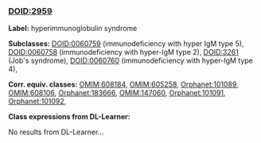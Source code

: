 
### [DOID:2959](http://purl.obolibrary.org/obo/DOID_2959)
**Label:** hyperimmunoglobulin syndrome

**Subclasses:** [DOID:0060759](http://purl.obolibrary.org/obo/DOID_0060759) (immunodeficiency with hyper IgM type 5), [DOID:0060758](http://purl.obolibrary.org/obo/DOID_0060758) (immunodeficiency with hyper-IgM type 2), [DOID:3261](http://purl.obolibrary.org/obo/DOID_3261) (Job's syndrome), [DOID:0060760](http://purl.obolibrary.org/obo/DOID_0060760) (immunodeficiency with hyper-IgM type 4), 

**Corr. equiv. classes:** [OMIM:608184](http://purl.obolibrary.org/obo/OMIM_608184), [OMIM:605258](http://purl.obolibrary.org/obo/OMIM_605258), [Orphanet:101089](http://www.orpha.net/ORDO/Orphanet_101089), [OMIM:608106](http://purl.obolibrary.org/obo/OMIM_608106), [Orphanet:183666](http://www.orpha.net/ORDO/Orphanet_183666), [OMIM:147060](http://purl.obolibrary.org/obo/OMIM_147060), [Orphanet:101091](http://www.orpha.net/ORDO/Orphanet_101091), [Orphanet:101092](http://www.orpha.net/ORDO/Orphanet_101092), 

**Class expressions from DL-Learner:**

No results from DL-Learner...



